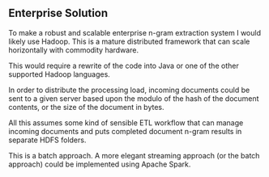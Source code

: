 ## Enterprise Solution

To make a robust and scalable enterprise n-gram extraction system I would likely use Hadoop. This is a mature distributed framework that can scale horizontally with commodity hardware.

This would require a rewrite of the code into Java or one of the other supported Hadoop languages.

In order to distribute the processing load, incoming documents could be sent to a given server based upon the modulo of the hash of the document contents, or the size of the document in bytes.

All this assumes some kind of sensible ETL workflow that can manage incoming documents and puts completed document n-gram results in separate HDFS folders. 

This is a batch approach.  A more elegant streaming approach (or the batch approach) could be implemented using Apache Spark.


